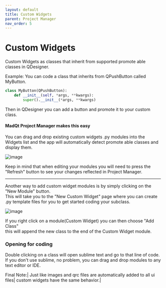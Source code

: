 ```yaml
---
layout: default
title: Custom Widgets
parent: Project Manager
nav_order: 5
---
```


# Custom Widgets
Custom Widgets as classes that inherit from supported promote able classes
in QDesigner.

Example:
You can code a class that inherits from QPushButton called MyButton.
```python
class MyButton(QPushButton):
    def __init__(self, *args, **kwargs):
        super().__init__(*args, **kwargs)
```
Then in QDesigner you can add a button and promote it to your custom class.

#### MadQt Project Manager makes this easy
You can drag and drop existing custom widgets .py modules into the Widgets list
and the app will automatically detect promote able classes and display them.

![image](https://user-images.githubusercontent.com/30872066/146861650-5b9392ee-0c10-4af8-b3a3-0bdd897df5cb.png)

Keep in mind that when editing your modules you will need to press the "Refresh" button
to see your changes reflected in Project Manager.

***

Another way to add custom widget modules is by simply clicking on the "New Module" button.\
This will take you to the "New Custom Widget" page where you can
create .py template files for you to get started coding your subclass.

![image](https://user-images.githubusercontent.com/30872066/146861676-4cdd5379-a8a0-4719-a2fe-0e0689578aff.png)

If you right click on a module(Custom Widget) you can then choose "Add Class"\
this will append the new class to the end of the Custom Widget module.

### Opening for coding
Double clicking on a class will open sublime text and go to that line of code.\
If you don't use sublime, no problem, you can drag and drop modules to any text editor or IDE.


Final Note:|
Just like images and qrc files are automatically added to all ui files|
custom widgets have the same behavior.|
